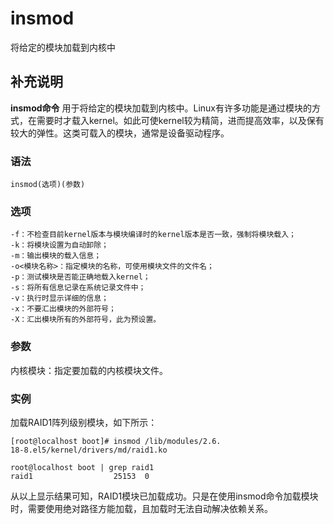 insmod
===

将给定的模块加载到内核中

## 补充说明

**insmod命令** 用于将给定的模块加载到内核中。Linux有许多功能是通过模块的方式，在需要时才载入kernel。如此可使kernel较为精简，进而提高效率，以及保有较大的弹性。这类可载入的模块，通常是设备驱动程序。

### 语法  

```
insmod(选项)(参数)
```

### 选项  

```
-f：不检查目前kernel版本与模块编译时的kernel版本是否一致，强制将模块载入；
-k：将模块设置为自动卸除；
-m：输出模块的载入信息；
-o<模块名称>：指定模块的名称，可使用模块文件的文件名；
-p：测试模块是否能正确地载入kernel；
-s：将所有信息记录在系统记录文件中；
-v：执行时显示详细的信息；
-x：不要汇出模块的外部符号；
-X：汇出模块所有的外部符号，此为预设置。
```

### 参数  

内核模块：指定要加载的内核模块文件。

### 实例  

加载RAID1阵列级别模块，如下所示：

```
[root@localhost boot]# insmod /lib/modules/2.6.
18-8.el5/kernel/drivers/md/raid1.ko  

root@localhost boot | grep raid1
raid1                  25153  0
```

从以上显示结果可知，RAID1模块已加载成功。只是在使用insmod命令加载模块时，需要使用绝对路径方能加载，且加载时无法自动解决依赖关系。


<!-- Linux命令行搜索引擎：https://jaywcjlove.github.io/linux-command/ -->